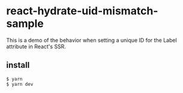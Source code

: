 # react-hydrate-uid-mismatch-sample

This is a demo of the behavior when setting a unique ID for the Label attribute in React's SSR.

## install

```
$ yarn
$ yarn dev
```
